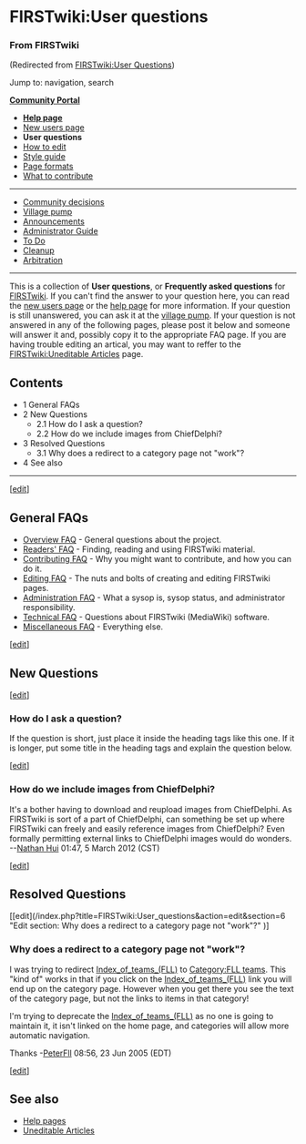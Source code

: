 

# FIRSTwiki:User questions

### From FIRSTwiki

(Redirected from [FIRSTwiki:User
Questions](/index.php?title=FIRSTwiki:User_Questions&redirect=no
"FIRSTwiki:User Questions" ))

Jump to: navigation, search

**[Community Portal](FIRSTwiki:Community_portal "FIRSTwiki:Community portal" )**

  * **[Help page](FIRSTwiki:Help "FIRSTwiki:Help" )**
  * [New users page](FIRSTwiki:New_users_page "FIRSTwiki:New users page" )
  * **User questions**
  * [How to edit](FIRSTwiki:How_does_one_edit_a_page "FIRSTwiki:How does one edit a page" )
  * [Style guide](FIRSTwiki:Style_guide "FIRSTwiki:Style guide" )
  * [Page formats](FIRSTwiki:Page_formats "FIRSTwiki:Page formats" )
  * [What to contribute](FIRSTwiki:What_to_contribute "FIRSTwiki:What to contribute" )

* * *

  * [Community decisions](FIRSTwiki:Community_decisions "FIRSTwiki:Community decisions" )
  * [Village pump](FIRSTwiki:Village_pump "FIRSTwiki:Village pump" )
  * [Announcements](FIRSTwiki:Announcements "FIRSTwiki:Announcements" )
  * [Administrator Guide](FIRSTwiki:Guide_for_administrators "FIRSTwiki:Guide for administrators" )
  * [To Do](FIRSTwiki:To_Do "FIRSTwiki:To Do" )
  * [Cleanup](FIRSTwiki:Cleanup "FIRSTwiki:Cleanup" )
  * [Arbitration](FIRSTwiki:Arbitration "FIRSTwiki:Arbitration" )  
---  
  
This is a collection of **User questions**, or **Frequently asked questions**
for [FIRSTwiki](FIRSTwiki "FIRSTwiki" ). If you can't find the
answer to your question here, you can read the [new users
page](FIRSTwiki:New_users_page "FIRSTwiki:New users page" ) or the
[help page](FIRSTwiki:Help "FIRSTwiki:Help" ) for more information.
If your question is still unanswered, you can ask it at the [village
pump](FIRSTwiki:Village_pump "FIRSTwiki:Village pump" ). If your
question is not answered in any of the following pages, please post it below
and someone will answer it and, possibly copy it to the appropriate FAQ page.
If you are having trouble editing an artical, you may want to reffer to the
[FIRSTwiki:Uneditable Articles](FIRSTwiki:Uneditable_Articles
"FIRSTwiki:Uneditable Articles" ) page.

## Contents

  * 1 General FAQs
  * 2 New Questions
    * 2.1 How do I ask a question?
    * 2.2 How do we include images from ChiefDelphi?
  * 3 Resolved Questions
    * 3.1 Why does a redirect to a category page not "work"?
  * 4 See also  
---  
  
[[edit](/index.php?title=FIRSTwiki:User_questions&action=edit&section=1 "Edit
section: General FAQs" )]

## General FAQs

  * [Overview FAQ](FIRSTwiki:Overview_FAQ "FIRSTwiki:Overview FAQ" ) \- General questions about the project. 
  * [Readers' FAQ](/index.php?title=FIRSTwiki:Readers%27_FAQ&action=edit "FIRSTwiki:Readers' FAQ" ) \- Finding, reading and using FIRSTwiki material. 
  * [Contributing FAQ](/index.php?title=FIRSTwiki:Contributing_FAQ&action=edit "FIRSTwiki:Contributing FAQ" ) \- Why you might want to contribute, and how you can do it. 
  * [Editing FAQ](FIRSTwiki:Editing_FAQ "FIRSTwiki:Editing FAQ" ) \- The nuts and bolts of creating and editing FIRSTwiki pages. 
  * [Administration FAQ](/index.php?title=FIRSTwiki:Administration_FAQ&action=edit "FIRSTwiki:Administration FAQ" ) \- What a sysop is, sysop status, and administrator responsibility. 
  * [Technical FAQ](/index.php?title=FIRSTwiki:Technical_FAQ&action=edit "FIRSTwiki:Technical FAQ" ) \- Questions about FIRSTwiki (MediaWiki) software. 
  * [Miscellaneous FAQ](/index.php?title=FIRSTwiki:Miscellaneous_FAQ&action=edit "FIRSTwiki:Miscellaneous FAQ" ) \- Everything else. 

[[edit](/index.php?title=FIRSTwiki:User_questions&action=edit&section=2 "Edit
section: New Questions" )]

## New Questions

[[edit](/index.php?title=FIRSTwiki:User_questions&action=edit&section=3 "Edit
section: How do I ask a question?" )]

### How do I ask a question?

If the question is short, just place it inside the heading tags like this one.
If it is longer, put some title in the heading tags and explain the question
below.

[[edit](/index.php?title=FIRSTwiki:User_questions&action=edit&section=4 "Edit
section: How do we include images from ChiefDelphi?" )]

### How do we include images from ChiefDelphi?

It's a bother having to download and reupload images from ChiefDelphi. As
FIRSTwiki is sort of a part of ChiefDelphi, can something be set up where
FIRSTwiki can freely and easily reference images from ChiefDelphi? Even
formally permitting external links to ChiefDelphi images would do wonders.
--[Nathan Hui](User:Nathan_Hui "User:Nathan Hui" ) 01:47, 5 March
2012 (CST)

[[edit](/index.php?title=FIRSTwiki:User_questions&action=edit&section=5 "Edit
section: Resolved Questions" )]

## Resolved Questions

[[edit](/index.php?title=FIRSTwiki:User_questions&action=edit&section=6 "Edit
section: Why does a redirect to a category page not "work"?" )]

### Why does a redirect to a category page not "work"?

I was trying to redirect
[Index_of_teams_(FLL)](/index.php?title=Index_of_teams_%28FLL%29&action=edit
"Index of teams \(FLL\)" ) to [Category:FLL
teams](Category:FLL_teams "Category:FLL teams" ). This "kind of"
works in that if you click on the
[Index_of_teams_(FLL)](/index.php?title=Index_of_teams_%28FLL%29&action=edit
"Index of teams \(FLL\)" ) link you will end up on the category page. However
when you get there you see the text of the category page, but not the links to
items in that category!

I'm trying to deprecate the
[Index_of_teams_(FLL)](/index.php?title=Index_of_teams_%28FLL%29&action=edit
"Index of teams \(FLL\)" ) as no one is going to maintain it, it isn't linked
on the home page, and categories will allow more automatic navigation.

Thanks -[PeterFll](User:PeterFll "User:PeterFll" ) 08:56, 23 Jun
2005 (EDT)

[[edit](/index.php?title=FIRSTwiki:User_questions&action=edit&section=7 "Edit
section: See also" )]

## See also

  * [Help pages](FIRSTwiki:Help "FIRSTwiki:Help" )
  * [Uneditable Articles](FIRSTwiki:Uneditable_Articles "FIRSTwiki:Uneditable Articles" )

